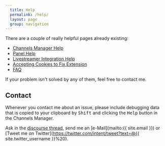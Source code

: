 ```yaml
---
  title: Help
  permalink: /help/
  layout: page
  group: navigation
---
```


There are a couple of really helpful pages already existing:

 - [Channels Manager Help](channels-manager/)
 - [Panel Help](panel/)
 - [Livestreamer Integration Help](livestreamer/)
 - [Accepting Cookies to Fix Extension](accept-cookies/)
 - [FAQ](faq/)

If your problem isn't solved by any of them, feel free to contact me.

Contact
-------
Whenever you contact me about an issue, please include debugging data that is copied to your clipboard by <kbd>Shift</kbd> and clicking the <samp>Help</samp> button in the Channels Manager.

Ask in the [discourse thread](https://discourse.mozilla-community.org/t/support-live-stream-notifier/6762), send me an [e-Mail](mailto:{{ site.email }}) or [Tweet me on Twitter](https://twitter.com/intent/tweet?text=@{{ site.twitter_username }}%20).
